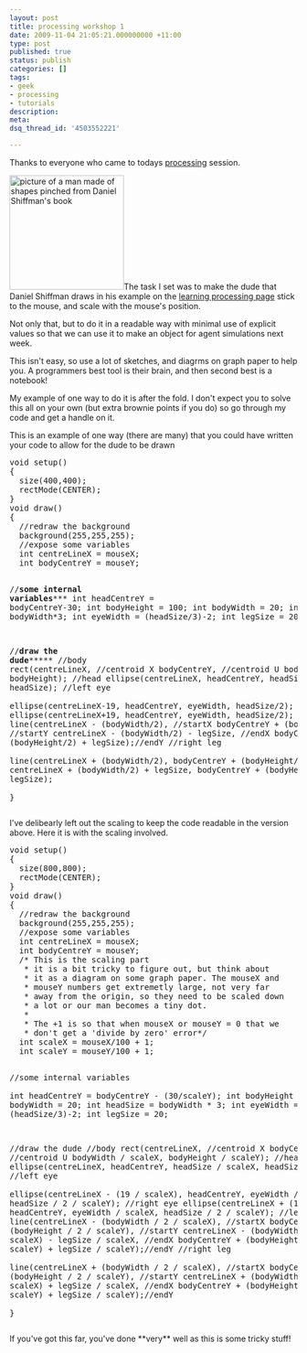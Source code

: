 ```yaml
---
layout: post
title: processing workshop 1
date: 2009-11-04 21:05:21.000000000 +11:00
type: post
published: true
status: publish
categories: []
tags:
- geek
- processing
- tutorials
description:
meta:
dsq_thread_id: '4503552221'

---
```

<p>Thanks to everyone who came to todays <a href="http://www.processing.org">processing</a> session.</p>
<p><a href="http://processing.org/learning/drawing/"><img class="alignleft" src="{{ site.baseurl }}/assets/1.11.jpg" alt="picture of a man made of shapes pinched from Daniel Shiffman's book" width="200" height="200" /></a>The task I set was to make the dude that Daniel Shiffman draws in his example on the <a href="http://processing.org/learning/drawing/"> learning processing page</a> stick to the mouse, and scale with the mouse's position.</p>
<p>Not only that, but to do it in a readable way with minimal use of explicit values so that we can use it to make an object for agent simulations next week.</p>
<p>This isn't easy, so use a lot of sketches, and diagrms on graph paper to help you. A programmers best tool is their brain, and then second best is a notebook!</p>
<p>My example of one way to do it is after the fold. I don't expect you to solve this all on your own (but extra brownie points if you do) so go through my code and get a handle on it.</p>
<p> </p>
<p>This is an example of one way (there are many) that you could have written your code to allow for the dude to be drawn</p>
<pre name="code" class="java">
void setup()
{
  size(400,400);
  rectMode(CENTER);
}
void draw()
{
  //redraw the background
  background(255,255,255);
  //expose some variables
  int centreLineX = mouseX;
  int bodyCentreY = mouseY;

  //********some internal variables***********
  int headCentreY = bodyCentreY-30;
  int bodyHeight = 100;
  int bodyWidth = 20;
  int headSize = bodyWidth*3;
  int eyeWidth = (headSize/3)-2;
  int legSize = 20;

  //**********draw the dude***************
  //body
  rect(centreLineX, //centroid X
       bodyCentreY, //centroid U
       bodyWidth,
       bodyHeight);
  //head
  ellipse(centreLineX,
          headCentreY,
          headSize,
          headSize);
  //left eye        
  ellipse(centreLineX-19, 
          headCentreY, 
          eyeWidth, 
          headSize/2); 
  //right eye
  ellipse(centreLineX+19, 
          headCentreY, 
          eyeWidth,
          headSize/2); 
  //left leg
  line(centreLineX - (bodyWidth/2),            //startX
       bodyCentreY + (bodyHeight/2),           //startY
       centreLineX - (bodyWidth/2) - legSize,  //endX
       bodyCentreY + (bodyHeight/2) + legSize);//endY
  //right leg       
  line(centreLineX + (bodyWidth/2), 
       bodyCentreY + (bodyHeight/2),
       centreLineX + (bodyWidth/2) + legSize,
       bodyCentreY + (bodyHeight/2) + legSize);        
}
</pre>
<p>I've delibearly left out the scaling to keep the code readable in the version above. Here it is with the scaling involved.</p>
<pre name="code" class="java">void setup()
{
  size(800,800);
  rectMode(CENTER);
}
void draw()
{
  //redraw the background
  background(255,255,255);
  //expose some variables
  int centreLineX = mouseX;
  int bodyCentreY = mouseY;
  /* This is the scaling part
   * it is a bit tricky to figure out, but think about 
   * it as a diagram on some graph paper. The mouseX and 
   * mouseY numbers get extremetly large, not very far 
   * away from the origin, so they need to be scaled down 
   * a lot or our man becomes a tiny dot.
   *
   * The +1 is so that when mouseX or mouseY = 0 that we 
   * don't get a 'divide by zero' error*/
  int scaleX = mouseX/100 + 1;
  int scaleY = mouseY/100 + 1;
  
  //some internal variables  
  int headCentreY = bodyCentreY - (30/scaleY);
  int bodyHeight = 100;
  int bodyWidth = 20;
  int headSize = bodyWidth * 3;
  int eyeWidth = (headSize/3)-2;
  int legSize = 20;
  
  //draw the dude
  //body
  rect(centreLineX, //centroid X
       bodyCentreY, //centroid U
       bodyWidth / scaleX,
       bodyHeight / scaleY);
  //head
  ellipse(centreLineX,
          headCentreY,
          headSize / scaleX,
          headSize / scaleY);
  //left eye        
  ellipse(centreLineX - (19 / scaleX), 
          headCentreY, 
          eyeWidth / scaleX, 
          headSize / 2 / scaleY); 
  //right eye
  ellipse(centreLineX + (19 / scaleX), 
          headCentreY, 
          eyeWidth / scaleX,
          headSize / 2 / scaleY); 
  //left leg
  line(centreLineX - (bodyWidth  / 2 / scaleX), //startX
       bodyCentreY + (bodyHeight / 2 / scaleY), //startY
       centreLineX - (bodyWidth  / 2 / scaleX) - legSize / scaleX,  //endX
       bodyCentreY + (bodyHeight / 2 / scaleY) + legSize / scaleY);//endY
  //right leg       
  line(centreLineX + (bodyWidth  / 2 / scaleX), //startX
       bodyCentreY + (bodyHeight / 2 / scaleY), //startY
       centreLineX + (bodyWidth  / 2 / scaleX) + legSize / scaleX,  //endX
       bodyCentreY + (bodyHeight / 2 / scaleY) + legSize / scaleY);//endY       
}
</pre>
<p>If you've got this far, you've done **very** well as this is some tricky stuff!</p>
